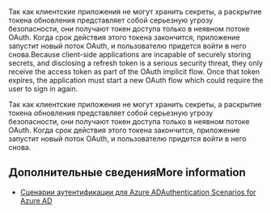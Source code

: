 <span data-ttu-id="8c8b3-p130">Так как клиентские приложения не могут хранить секреты, а раскрытие токена обновления представляет собой серьезную угрозу безопасности, они получают токен доступа только в неявном потоке OAuth. Когда срок действия этого токена закончится, приложение запустит новый поток OAuth, и пользователю придется войти в него снова.</span><span class="sxs-lookup"><span data-stu-id="8c8b3-p130">Because client-side applications are incapable of securely storing secrets, and disclosing a refresh token is a serious security threat, they only receive the access token as part of the OAuth implicit flow. Once that token expires, the application must start a new OAuth flow which could require the user to sign in again.</span></span>

Так как клиентские приложения не могут хранить секреты, а раскрытие токена обновления представляет собой серьезную угрозу безопасности, они получают токен доступа только в неявном потоке OAuth. Когда срок действия этого токена закончится, приложение запустит новый поток OAuth, и пользователю придется войти в него снова.

## <a name="more-information"></a><span data-ttu-id="8c8b3-226">Дополнительные сведения</span><span class="sxs-lookup"><span data-stu-id="8c8b3-226">More information</span></span>

- [<span data-ttu-id="8c8b3-227">Сценарии аутентификации для Azure AD</span><span class="sxs-lookup"><span data-stu-id="8c8b3-227">Authentication Scenarios for Azure AD</span></span>](https://Azure.microsoft.com/en-us/documentation/articles/active-directory-authentication-scenarios/)
